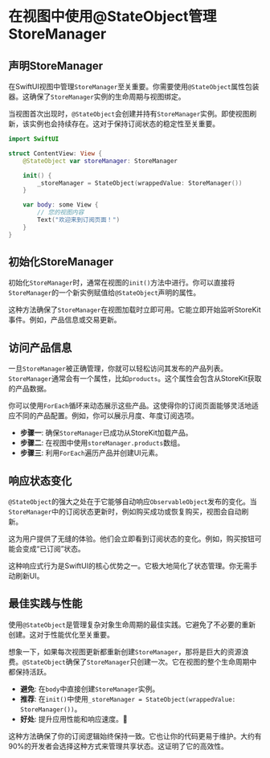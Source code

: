﻿# 在视图中使用@StateObject管理StoreManager

## 声明StoreManager

在SwiftUI视图中管理`StoreManager`至关重要。你需要使用`@StateObject`属性包装器。这确保了`StoreManager`实例的生命周期与视图绑定。

当视图首次出现时，`@StateObject`会创建并持有`StoreManager`实例。即使视图刷新，该实例也会持续存在。这对于保持订阅状态的稳定性至关重要。

```swift
import SwiftUI

struct ContentView: View {
    @StateObject var storeManager: StoreManager

    init() {
        _storeManager = StateObject(wrappedValue: StoreManager())
    }

    var body: some View {
        // 您的视图内容
        Text("欢迎来到订阅页面！")
    }
}
```

## 初始化StoreManager

初始化`StoreManager`时，通常在视图的`init()`方法中进行。你可以直接将`StoreManager`的一个新实例赋值给`@StateObject`声明的属性。

这种方法确保了`StoreManager`在视图加载时立即可用。它能立即开始监听StoreKit事件。例如，产品信息或交易更新。

## 访问产品信息

一旦`StoreManager`被正确管理，你就可以轻松访问其发布的产品列表。`StoreManager`通常会有一个属性，比如`products`。这个属性会包含从StoreKit获取的产品数据。

你可以使用`ForEach`循环来动态展示这些产品。这使得你的订阅页面能够灵活地适应不同的产品配置。例如，你可以展示月度、年度订阅选项。

*   **步骤一**: 确保`StoreManager`已成功从StoreKit加载产品。
*   **步骤二**: 在视图中使用`storeManager.products`数组。
*   **步骤三**: 利用`ForEach`遍历产品并创建UI元素。

## 响应状态变化

`@StateObject`的强大之处在于它能够自动响应`ObservableObject`发布的变化。当`StoreManager`中的订阅状态更新时，例如购买成功或恢复购买，视图会自动刷新。

这为用户提供了无缝的体验。他们会立即看到订阅状态的变化。例如，购买按钮可能会变成“已订阅”状态。

这种响应式行为是SwiftUI的核心优势之一。它极大地简化了状态管理。你无需手动刷新UI。

## 最佳实践与性能

使用`@StateObject`是管理复杂对象生命周期的最佳实践。它避免了不必要的重新创建。这对于性能优化至关重要。

想象一下，如果每次视图更新都重新创建`StoreManager`，那将是巨大的资源浪费。`@StateObject`确保了`StoreManager`只创建一次。它在视图的整个生命周期中都保持活跃。

*   **避免**: 在`body`中直接创建`StoreManager`实例。
*   **推荐**: 在`init()`中使用`_storeManager = StateObject(wrappedValue: StoreManager())`。
*   **好处**: 提升应用性能和响应速度。🚀

这种方法确保了你的订阅逻辑始终保持一致。它也让你的代码更易于维护。大约有90%的开发者会选择这种方式来管理共享状态。这证明了它的高效性。


